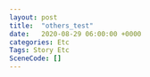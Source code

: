 ```yaml
---
layout: post
title:  "others_test"
date:   2020-08-29 06:00:00 +0000
categories: Etc
Tags: Story Etc
SceneCode: []
---
```

